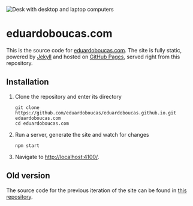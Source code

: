 ![Desk with desktop and laptop computers](https://raw.githubusercontent.com/eduardoboucas/eduardoboucas.github.io/master/assets/images/about.gif)

# eduardoboucas.com

This is the source code for [eduardoboucas.com](https://eduardoboucas.com). The site is fully static, powered by [Jekyll](http://jekyllrb.com/) and hosted on [GitHub Pages](https://pages.github.com/), served right from this repository.

## Installation

1. Clone the repository and enter its directory
   
   ```
   git clone https://github.com/eduardoboucas/eduardoboucas.github.io.git eduardoboucas.com
   cd eduardoboucas.com
   ```
1. Run a server, generate the site and watch for changes
   
   ```
   npm start
   ```
1. Navigate to [http://localhost:4100/](http://localhost:4100/).

## Old version

The source code for the previous iteration of the site can be found in [this repository](https://github.com/eduardoboucas/v1).
